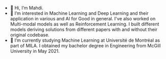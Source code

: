 - 👋 Hi, I’m Mahdi.
- 👀 I’m interested in Machine Learning and Deep Learning and their application in various and AI for Good in general. I've also worked on Multi-modal models as well as Reinforcement Learning. I built different models deriving solutions from different papers with and without their original codebase. 
- 🌱 I’m currently studying Machine Learning at Université de Montréal as part of MILA. I obtained my bachelor degree in Engineering from McGill University in May 2021.

<!---
Kleitoun/Kleitoun is a ✨ special ✨ repository because its `README.md` (this file) appears on your GitHub profile.
You can click the Preview link to take a look at your changes.
--->
